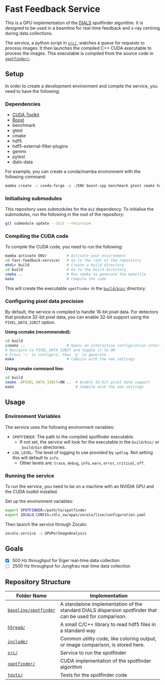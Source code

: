 # Fast Feedback Service
This is a GPU implementation of the [DIALS](https://dials.github.io/) spotfinder algorithm. It is designed to be used in a beamline for real-time feedback and x-ray centring during data collections.

The service, a python script in [`src/`], watches a queue for requests to process images. It then launches the compiled C++ CUDA executable to process the images. This executable is compiled from the source code in [`spotfinder/`].

## Setup
In order to create a development environment and compile the service, you need to have the following:

### Dependencies
- [CUDA Toolkit](https://developer.nvidia.com/cuda-downloads)
- [Boost](https://www.boost.org/)
- benchmark
- gtest
- cmake
- hdf5
- hdf5-external-filter-plugins
- gemmi
- pytest
- dials-data

For example, you can create a conda/mamba environment with the following command:
```bash
mamba create -c conda-forge -p ./ENV boost-cpp benchmark gtest cmake hdf5 hdf5-external-filter-plugins compilers bitshuffle spdlog gemmi pytest dials-data
```

### Initialising submodules
This repository uses submodules for the `dx2` dependency. To initialise the submodules, run the following in the root of the repository:
```bash
git submodule update --init --recursive
```

### Compiling the CUDA code
To compile the CUDA code, you need to run the following:
```bash
mamba activate ENV/         # Activate your environment
cd fast-feedback-service/   # Go to the root of the repository
mkdir build                 # Create a build directory
cd build                    # Go to the build directory
cmake ..                    # Run cmake to generate the makefile
make                        # Compile the code
```
This will create the executable `spotfinder` in the [`build/bin/`] directory.

### Configuring pixel data precision
By default, the service is compiled to handle 16-bit pixel data. For detectors that produce 32-bit pixel data, you can enable 32-bit support using the `PIXEL_DATA_32BIT` option.

**Using ccmake (recommended):**
```bash
cd build
ccmake ..                   # Opens an interactive configuration interface
# Navigate to PIXEL_DATA_32BIT and toggle it to ON
# Press 'c' to configure, then 'g' to generate
make                        # Compile with the new settings
```

**Using cmake command line:**
```bash
cd build
cmake -DPIXEL_DATA_32BIT=ON ..  # Enable 32-bit pixel data support
make                            # Compile with the new settings
```

## Usage
### Environment Variables
The service uses the following environment variables:
- `SPOTFINDER`: The path to the compiled spotfinder executable.
  - If not set, the service will look for the executable in the `build/bin/` or `_build/bin` directories.
- `LOG_LEVEL`: The level of logging to use provided by `spdlog`. Not setting this will default to `info`.
  - Other levels are: `trace`, `debug`, `info`, `warn`, `error`, `critical`, `off`.

### Running the service
To run the service, you need to be on a machine with an NVIDIA GPU and the CUDA toolkit installed.

Set up the environment variables:
```bash
export SPOTFINDER=/path/to/spotfinder
export ZOCALO_CONFIG=/dls_sw/apps/zocalo/live/configuration.yaml
```
Then launch the service through Zocalo:
```bash
zocalo.service -s GPUPerImageAnalysis
```

## Goals
- [x] 500 Hz throughput for Eiger real-time data collection
- [ ] 2500 Hz throughput for Jungfrau real-time data collection

## Repository Structure
| Folder Name       | Implementation                                             |
| -------------     | ---------------------------------------------------------- |
| [`baseline/spotfinder`]     | A standalone implementation of the standard DIALS dispersion spotfinder that can be used for comparison. |
| [`h5read/`]       | A small C/C++ library to read hdf5 files in a standard way |
| [`include/`]      | Common utility code, like coloring output, or image comparison, is stored here. |
| [`src/`]          | Service to run the spotfinder |
| [`spotfinder/`]   | CUDA implementation of the spotfinder algorithm |
| [`tests/`]        | Tests for the spotfinder code |

[`src/`]: src/
[`spotfinder/`]: spotfinder/
[`build/bin/`]: build/bin/
[`baseline/spotfinder`]: baseline/spotfinder
[`h5read/`]: h5read/
[`include/`]: include/
[`tests/`]: tests/
